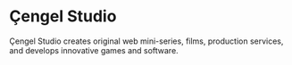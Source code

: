 # Çengel Studio

Çengel Studio creates original web mini-series, films, production services, and develops innovative games and software.
